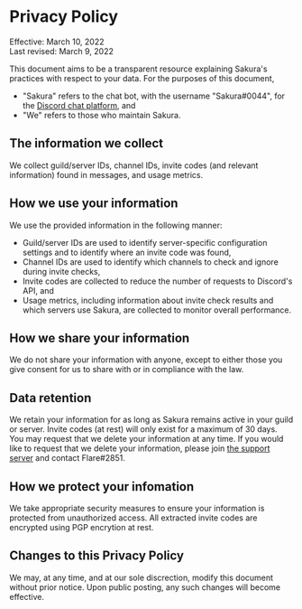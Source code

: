 # Privacy Policy

Effective: March 10, 2022  
Last revised: March 9, 2022

This document aims to be a transparent resource explaining Sakura's practices with respect to your data. For the purposes of this document,

- "Sakura" refers to the chat bot, with the username "Sakura#0044", for the [Discord chat platform](https://discord.com/), and
- "We" refers to those who maintain Sakura.

## The information we collect

We collect guild/server IDs, channel IDs, invite codes (and relevant information) found in messages, and usage metrics.

## How we use your information

We use the provided information in the following manner:

- Guild/server IDs are used to identify server-specific configuration settings and to identify where an invite code was found,
- Channel IDs are used to identify which channels to check and ignore during invite checks,
- Invite codes are collected to reduce the number of requests to Discord's API, and
- Usage metrics, including information about invite check results and which servers use Sakura, are collected to monitor overall performance.

## How we share your information

We do not share your information with anyone, except to either those you give consent for us to share with or in compliance with the law.

## Data retention

We retain your information for as long as Sakura remains active in your guild or server. Invite codes (at rest) will only exist for a maximum of 30 days. You may request that we delete your information at any time. If you would like to request that we delete your information, please join [the support server](https://discord.gg/wtZurTFJdH) and contact Flare#2851.

## How we protect your infomation

We take appropriate security measures to ensure your information is protected from unauthorized access. All extracted invite codes are encrypted using PGP encrytion at rest.

## Changes to this Privacy Policy

We may, at any time, and at our sole discrection, modify this document without prior notice. Upon public posting, any such changes will become effective.
